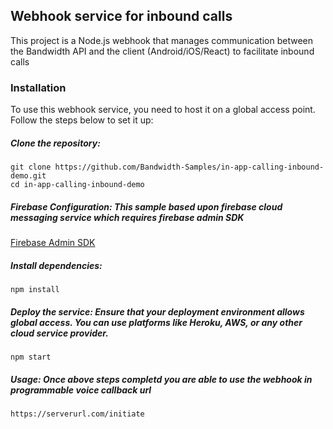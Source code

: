 ## Webhook service for inbound calls

This project is a Node.js webhook that manages communication between the Bandwidth API and the client (Android/iOS/React) to facilitate inbound calls

### Installation

To use this webhook service, you need to host it on a global access point. Follow the steps below to set it up:

##### **Clone the repository:**
    git clone https://github.com/Bandwidth-Samples/in-app-calling-inbound-demo.git
    cd in-app-calling-inbound-demo
##### **Firebase Configuration:** This sample based upon firebase cloud messaging service which requires firebase admin SDK
[Firebase Admin SDK](https://firebase.google.com/docs/admin/setup#initialize_the_sdk_in_non-google_environments)
##### **Install dependencies:**
    npm install
##### **Deploy the service:** Ensure that your deployment environment allows global access. You can use platforms like Heroku, AWS, or any other cloud service provider.
    npm start

##### **Usage**: Once above steps completd you are able to use the webhook in programmable voice callback url
    https://serverurl.com/initiate